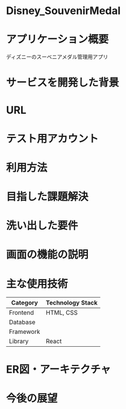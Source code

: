 # Disney_SouvenirMedal

# アプリケーション概要
ディズニーのスーベニアメダル管理用アプリ

# サービスを開発した背景

# URL

# テスト用アカウント

# 利用方法

# 目指した課題解決

# 洗い出した要件

# 画面の機能の説明

# 主な使用技術
| Category | Technology Stack |
---|---
| Frontend | HTML, CSS |
| Database |  |
| Framework |  |
| Library | React |

# ER図・アーキテクチャ

# 今後の展望
